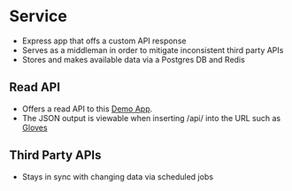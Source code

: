 # Service
* Express app that offs a custom API response
* Serves as a middleman in order to mitigate inconsistent third party APIs
* Stores and makes available data via a Postgres DB and Redis

## Read API
* Offers a read API to this [Demo App](https://github.com/zcallanan/React-Product-List). 
* The JSON output is viewable when inserting /api/ into the URL such as [Gloves](https://reaktor-client.herokuapp.com/api/gloves)

## Third Party APIs
* Stays in sync with changing data via scheduled jobs
